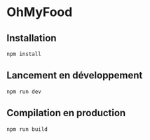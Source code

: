 # OhMyFood

## Installation

```
npm install
```

## Lancement en développement

```
npm run dev
```

## Compilation en production

```
npm run build
```